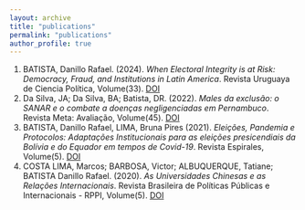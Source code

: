 ```yaml
---
layout: archive
title: "publications"
permalink: "publications"
author_profile: true
---
```


1. BATISTA, Danillo Rafael. (2024). *When Electoral Integrity is at Risk: Democracy, Fraud, and Institutions in Latin America*. Revista Uruguaya de Ciencia Política, Volume(33). [DOI](https://doi.org/10.26851/RUCP.33.10)
2. Da Silva, JA; Da Silva, BA; Batista, DR. (2022). *Males da exclusão: o SANAR e o combate a doenças negligenciadas em Pernambuco*. Revista Meta: Avaliação, Volume(45). [DOI](http://dx.doi.org/10.22347/2175-2753v14i45.3830)
3. BATISTA, Danillo Rafael, LIMA, Bruna Pires (2021). *Eleições, Pandemia e Protocolos: Adaptações Institucionais para as eleições presicendiais da Bolívia e do Equador em tempos de Covid-19*. Revista Espirales, Volume(5). [DOI](.)
4. COSTA LIMA, Marcos; BARBOSA, Victor; ALBUQUERQUE, Tatiane; BATISTA Danillo Rafael. (2020). *As Universidades Chinesas e as Relações Internacionais*. Revista Brasileira de Políticas Públicas e Internacionais - RPPI, Volume(5). [DOI](https://doi.org/10.22478/ufpb.2525-5584.2020v5n3.55362)

